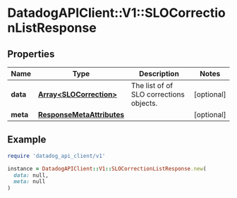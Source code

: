 # DatadogAPIClient::V1::SLOCorrectionListResponse

## Properties

| Name     | Type                                                    | Description                             | Notes      |
| -------- | ------------------------------------------------------- | --------------------------------------- | ---------- |
| **data** | [**Array&lt;SLOCorrection&gt;**](SLOCorrection.md)      | The list of of SLO corrections objects. | [optional] |
| **meta** | [**ResponseMetaAttributes**](ResponseMetaAttributes.md) |                                         | [optional] |

## Example

```ruby
require 'datadog_api_client/v1'

instance = DatadogAPIClient::V1::SLOCorrectionListResponse.new(
  data: null,
  meta: null
)
```

